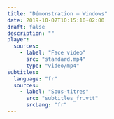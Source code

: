 ```yaml
---
title: "Démonstration – Windows"
date: 2019-10-07T10:15:10+02:00
draft: false
description: ""
player:
  sources:
    - label: "Face video"
      src: "standard.mp4"
      type: "video/mp4"
subtitles:
  language: "fr"
  sources:
    - label: "Sous-titres"
      src: "subtitles_fr.vtt"
      srcLang: "fr"
---
```

